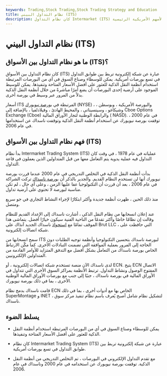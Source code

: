 ```yaml
---
keywords: Trading,Stock Trading,Stock Trading Strategy and Education
title: نظام التداول البيني (ITS)
description: كان نظام التداول Intermarket (ITS) عبارة عن نظام كمبيوتر إلكتروني انضم إلى طوابق التداول في جميع بورصات الأسهم الأمريكية الرئيسية.
---
```


# نظام التداول البيني (ITS)
## ما هو نظام التداول بين الأسواق (ITS)؟

كان نظام التداول بين الأسواق (ITS) عبارة عن شبكة إلكترونية تربط بين طوابق التداول في تسع بورصات أمريكية. يمكن للوسطاء وصناع السوق في أي من البورصات المرتبطة استخدام أنظمة النقل الذكية للعثور على أفضل الأسعار المتاحة وتنفيذها. يمكن للوسيط الموجود على أرضية إحدى البورصات أن يضع أمرًا مباشرةً من خلال أنظمة النقل الذكية بدلاً من المرور عبر وسيط في بورصة أخرى.

أسعار ITS المرتبطة في [بورصة نيويورك](/nyse) (NYSE) ، والبورصة الأمريكية ، وبوسطن ، وشيكاغو ، وسينسيناتي ، والمحيط الهادئ ، وفيلادلفيا ، بالإضافة إلى Cboe Options Exchange (Cboe) والرابطة الوطنية لتجار الأوراق المالية ( NASD). في عام 2000 ، توقفت بورصة نيويورك عن استخدام أنظمة النقل الذكية وتوقفت ناسداك عن استخدامها في عام 2006.

## فهم نظام التداول بين الأسواق (ITS)

بدأ نظام Intermarket Trading System (ITS) عملياته في عام 1978 ، في وقت كان التداول فيه عملية يدوية يتم التعامل معها من قبل المتداولين الذين يعملون في قاعة التداول.

بدأت أنظمة النقل الذكية في التخلص التدريجي في عام 2000 عندما قررت بورصة نيويورك أنها لن تستخدم النظام القديم. والجدير بالذكر أن [بورصة ناسداك](/nasdaq) تركت الشراكة في عام 2006 ، بعد أن قررت أن التكنولوجيا عفا عليها الزمن ، وعلى أي حال ، لم تكن مناسبة لبورصة لا تحتوي على أرضية تداول.

منذ ذلك الحين ، ظهرت أنظمة جديدة وأكثر ابتكارًا لإجراء النشاط التجاري في جو سريع ومتصل.

عند إعلان انسحابها من نظام النقل الذكي ، أشارت ناسداك إلى الإعداد القديم للنظام وقالت إن نظامًا خاصًا وأكثر تقدمًا من الناحية الفنية سيكون خيارًا أفضل. يتماشى هذا الموقف تمامًا مع [استحواذ](/acquisition) ناسداك الجديد آنذاك على Brut LLC ، التي حافظت على شبكة اتصالات إلكترونية.

سمح انسحابها من ITS لبورصة ناسداك بتحسين التكنولوجيا وأنظمة توجيه الطلبات دون الحاجة إلى المرور بعملية الموافقة التي تضمنت التبادلات الأخرى. كما مكّن الارتباط الخاص بورصة ناسداك من التعامل بشكل أفضل مع التدفق المتزايد للأوامر القادمة من المتداولين الإلكترونيين.

لدى ناسداك الآن منصة تستخدم شبكة اتصالات إلكترونية ، أو ECN. يتيح ECN الاتصال المفتوح الوصول ونشاط التداول. ترتبط الأنظمة بمراكز السوق الأخرى التي تتداول في الأوراق المالية في بورصة ناسداك ، جنبًا إلى جنب مع بورصات الأوراق المالية الوطنية الأخرى ، بما في ذلك بورصة نيويورك.

قامت ناسداك بدمج نظام ECN الخاص بها مع أدوات أخرى ، بما في ذلك SuperMontage و INET ، لتشكيل نظام شامل أصبح يُعرف باسم نظام تنفيذ مركز سوق ناسداك.

## يسلط الضوء

- يمكن للوسطاء وصناع السوق في أي من البورصات المرتبطة استخدام أنظمة النقل الذكية للعثور على أفضل الأسعار المتاحة وتنفيذها.

- كان نظام Intermarket Trading System (ITS) عبارة عن شبكة إلكترونية تربط بين طوابق التداول في تسع بورصات أمريكية.

- مع تقدم التداول الإلكتروني في البورصات ، تم التخلص التدريجي من أنظمة النقل الذكية. توقفت بورصة نيويورك عن استخدامه في عام 2000 وناسداك في عام 2006.

